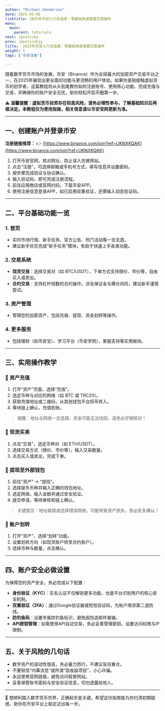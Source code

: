 ```yaml
---
author: "Michael Henderson"
date: 2025-05-06
linktitle: 2025年币安入门全指南｜零基础快速掌握交易操作
menu:
  main:
    parent: tutorials
next: /posts/ba
prev: /posts/okjy
title:  2025年币安入门全指南｜零基础快速掌握交易操作
weight: 1
tags: ["币安注册"]

---
```


随着数字货币市场的发展，币安（Binance）作为全球最大的加密资产交易平台之一，在2025年展现出更全面的功能与更流畅的用户体验。如果你是刚接触虚拟货币的初学者，这篇教程将从头到尾教你如何注册账号、使用核心功能、完成充值与交易，并确保你的账户安全无忧，助你轻松开启币圈第一步。

⚠️ **温馨提醒：虚拟货币投资存在较高风险，请务必理性参与，了解基础知识后再做决定。本教程仅为使用指南，相关信息请以币安官网更新为准。**

---

## 一、创建账户并登录币安

**注册链接推荐：**
👉 [https://www.binance.com/join?ref=UKNXKQAK](https://www.binance.com/join?ref=UKNXKQAK)

1. 打开币安官网，核对网址，防止误入仿冒网站。
2. 点击“注册”，可选择邮箱或手机号方式，填写信息并设置密码。
3. 按步骤完成验证与协议确认。
4. 输入验证码，即可完成注册流程。
5. 前往应用商店或官网扫码，下载币安APP。
6. 使用注册信息登录APP，如已启用双重验证，还需输入动态验证码。

---

## 二、平台基础功能一览

### 1. 首页

* 实时市场行情、新手任务、官方公告、热门活动等一览无遗。
* 建议新手优先完成“新手任务”模块，有助于快速上手各类功能。

### 2. 交易系统

* **现货交易**：选择交易对（如 BTC/USDT），下单方式支持限价、市价等，自由买入或卖出。
* **合约交易**：支持杠杆倍数的合约操作，涉及保证金与爆仓风险，建议新手谨慎尝试。

### 3. 资产管理

* 管理您的加密资产，包括充值、提现、资金划转等操作。

### 4. 更多服务

* 包括理财（如币安宝）、学习平台（币安学院）、客服支持等实用板块。

---

## 三、实用操作教学

### 🔹 资产充值

1. 打开“资产”页面，选择“充值”。
2. 选定币种与对应的网络（如 BTC 或 TRC20）。
3. 获取充值地址或二维码，从其他钱包平台将币转入。
4. 等待链上确认，充值到账。

> 提醒：地址与网络一旦选错，资金可能无法找回，请务必仔细核对！

### 🔹 现货买卖

1. 点击“交易”，选定币种对（如 ETH/USDT）。
2. 选择交易方式（限价、市价等），输入交易数量。
3. 点击买入或卖出，完成下单。

### 🔹 提现至外部钱包

1. 前往“资产” -> “提现”。
2. 选择提币币种并输入正确的钱包地址。
3. 选定网络，输入金额并通过安全验证。
4. 提交申请，等待审核和链上确认。

> 关键提示：地址输错或选择错误网络，可能导致资产损失，务必反复确认！

### 🔹 账户划转

1. 打开“资产”，选择“划转”功能。
2. 设置划转方向（如现货账户转至合约账户）。
3. 选择币种与数量，点击确认。

---

## 四、账户安全必做设置

为保障您的资产安全，务必完成以下配置：

* **身份验证（KYC）**：实名认证不仅解锁更多功能，也是平台识别用户的核心安全机制。
* **双重验证（2FA）**：通过Google验证器或短信验证码，为账户增添第二道防线。
* **防钓鱼码**：设置专属防钓鱼标识，避免因伪造邮件被骗。
* **API密钥管理**：如需使用API自动交易，务必妥善管理密钥，设置访问权限与IP限制。

---

## 五、关于风险的几句话

* 数字资产的波动性很高，务必量力而行，不建议盲目重仓。
* 不要轻信“内幕消息”或所谓“高收益项目”，小心诈骗。
* 永远使用官网链接，避免访问假冒网站。
* 妥善保管账号密码与安全验证信息，切勿透露给他人。

---

📌 想顺利踏入数字货币世界，正确起步是关键。希望这份指南能为你扫清初期疑惑，助你在币安平台上稳定迈出每一步。